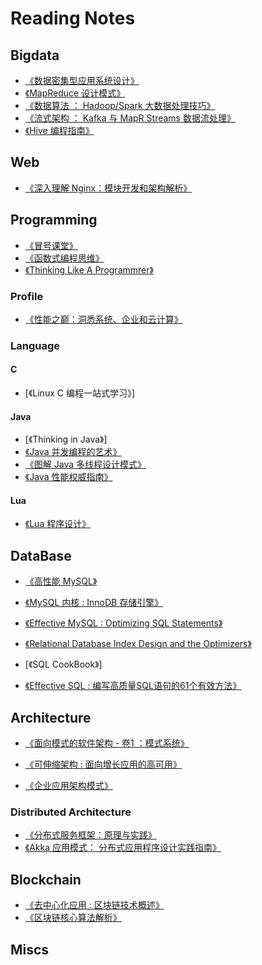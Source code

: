 # Reading Notes

## Bigdata
* [《数据密集型应用系统设计》](bigdata/design-data-intensive-app/README.md)
* [《MapReduce 设计模式》](bigdata/mapreduce-dp/README.md)
* [《数据算法 ： Hadoop/Spark 大数据处理技巧》](bigdata/data-algorithms/README.md)
* [《流式架构 ： Kafka 与 MapR Streams 数据流处理》](bigdata/streaming-architecture/README.md)
* [《Hive 编程指南》](bigdata/programming-hive/README.md)

## Web
* [《深入理解 Nginx：模块开发和架构解析》](web/understanding-nginx/README.md)

## Programming
* [《冒号课堂》](programe/colon-classroom/README.md)
* [《函数式编程思维》](programe/functional-thinking/README.md)
* [《Thinking Like A Programmrer》](programe/Thinking-Like-A-Programmrer/README.md)

### Profile
* [《性能之巅：洞悉系统、企业和云计算》](programe/profile/sys-performance/README.md)

### Language
#### C
* [《Linux C 编程一站式学习》]

#### Java
* [《Thinking in Java》]
* [《Java 并发编程的艺术》](language/java/art_of_java_concurrency_programming/README.md)
* [《图解 Java 多线程设计模式》](language/java/java-MT-thread-DP/README.md)
* [《Java 性能权威指南》](language/java/java-performance-the-definitive-guide/README.md)
#### Lua
* [《Lua 程序设计》](language/lua/lua_programming/README.md)

## DataBase
* [《高性能 MySQL》](db/hp-mysql/README.md)
* [《MySQL 内核 : InnoDB 存储引擎》](db/mysql-innodb/README.md)
* [《Effective MySQL : Optimizing SQL Statements》](db/effective_mysql_sql_statements/README.md)

* [《Relational Database Index Design and the Optimizers》]()
* [《SQL CookBook》]
* [《Effective SQL : 编写高质量SQL语句的61个有效方法》](db/effective_sql/README.md)


## Architecture
* [《面向模式的软件架构 - 卷1 ：模式系统》](arch/POSA-sys-of-patterns/README.md)
* [《可伸缩架构 : 面向增长应用的高可用》](arch/scalable_arch/README.md)

* [《企业应用架构模式》](arch/patterns-of-enterprise-app-arch/README.md)

### Distributed Architecture
* [《分布式服务框架：原理与实践》](arch/DS-Service-Framework/README.md)
* [《Akka 应用模式： 分布式应用程序设计实践指南》](arch/applied-akka-patterns/README.md)

## Blockchain
* [《去中心化应用 : 区块链技术概述》](blockchain/dapp/README.md)
* [《区块链核心算法解析》](blockchain/algos_in_blockchain/README.md)


## Miscs
